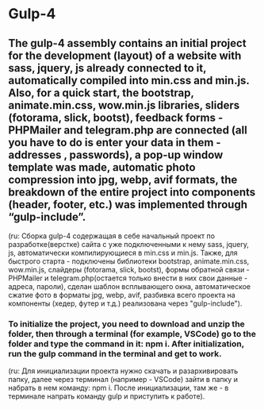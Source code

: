 # Gulp-4
## The gulp-4 assembly contains an initial project for the development (layout) of a website with sass, jquery, js already connected to it, automatically compiled into min.css and min.js. Also, for a quick start, the bootstrap, animate.min.css, wow.min.js libraries, sliders (fotorama, slick, bootst), feedback forms - PHPMailer and telegram.php are connected (all you have to do is enter your data in them - addresses , passwords), a pop-up window template was made, automatic photo compression into jpg, webp, avif formats, the breakdown of the entire project into components (header, footer, etc.) was implemented through “gulp-include”.
(ru: Сборка gulp-4 содержащая в себе начальный проект по разработке(верстке) сайта с уже подключенными к нему sass, jquery, js, автоматически компилирующиеся в min.css и min.js. Также, для быстрого старта - подключены библиотеки bootstrap, animate.min.css, wow.min.js, слайдеры (fotorama, slick, bootst), формы обратной связи - PHPMailer и telegram.php(остается только внести в них свои данные - адреса, пароли), сделан шаблон всплывающего окна, автоматическое сжатие фото в форматы jpg, webp, avif, разбивка всего проекта на компоненты (хедер, футер и т.д.) реализована через "gulp-include").
### To initialize the project, you need to download and unzip the folder, then through a terminal (for example, VSCode) go to the folder and type the command in it: npm i. After initialization, run the gulp command in the terminal and get to work.
(ru: Для инициализации проекта нужно скачать и разархивировать папку, далее через терминал (например - VSCode) зайти в папку и набрать в нем команду: npm i. После инициализации, там же - в терминале напрать команду gulp и приступить к работе).
